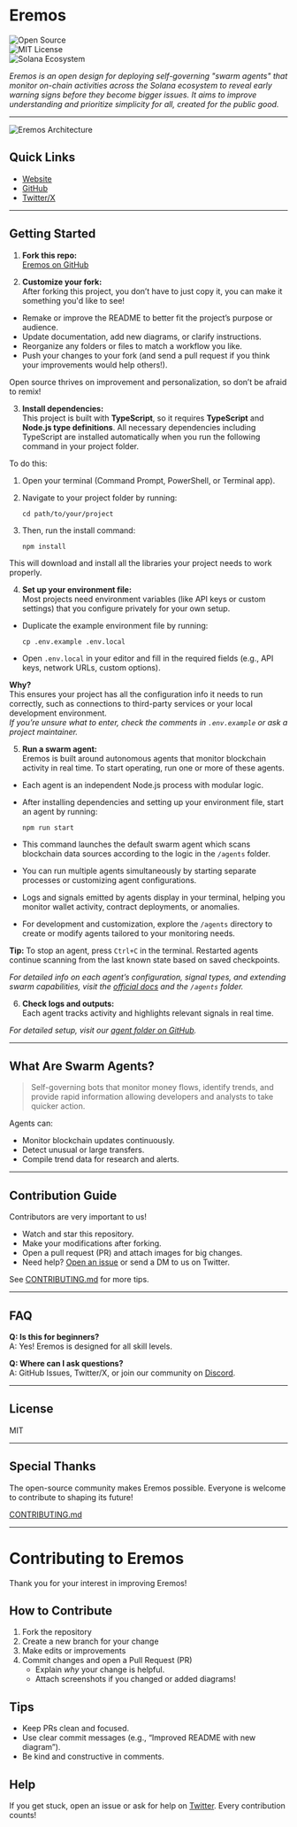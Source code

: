 # Eremos

![Open Source](https://img.shields.io/badge/Open%20Source-Yes-brightgreen)  
![MIT License](https://img.shields.io/badge/License-MIT-blue)  
![Solana Ecosystem](https://img.shields.io/badge/Built%20for-Solana-blueviolet)

*Eremos is an open design for deploying self-governing "swarm agents" that monitor on-chain activities across the Solana ecosystem to reveal early warning signs before they become bigger issues. It aims to improve understanding and prioritize simplicity for all, created for the public good.*

---

![Eremos Architecture](./images/eremos-architecture.png)

## Quick Links

- [Website](https://www.eremos.io/)  
- [GitHub](https://github.com/EremosCore/Eremos)  
- [Twitter/X](https://x.com/EremosCore)  

---

## Getting Started

1. **Fork this repo:**  
   [Eremos on GitHub](https://github.com/EremosCore/Eremos)

2. **Customize your fork:**  
After forking this project, you don’t have to just copy it, you can make it something you'd like to see!  
- Remake or improve the README to better fit the project’s purpose or audience.  
- Update documentation, add new diagrams, or clarify instructions.  
- Reorganize any folders or files to match a workflow you like.  
- Push your changes to your fork (and send a pull request if you think your improvements would help others!).  

Open source thrives on improvement and personalization, so don’t be afraid to remix!

3. **Install dependencies:**  
This project is built with **TypeScript**, so it requires **TypeScript** and **Node.js type definitions**. All necessary dependencies including TypeScript are installed automatically when you run the following command in your project folder.

To do this:

1. Open your terminal (Command Prompt, PowerShell, or Terminal app).  
2. Navigate to your project folder by running:

    ```
    cd path/to/your/project
    ```

3. Then, run the install command:

    ```
    npm install
    ```

This will download and install all the libraries your project needs to work properly.

4. **Set up your environment file:**  
Most projects need environment variables (like API keys or custom settings) that you configure privately for your own setup.  
- Duplicate the example environment file by running:

    ```
    cp .env.example .env.local
    ```

- Open `.env.local` in your editor and fill in the required fields (e.g., API keys, network URLs, custom options).

**Why?**  
This ensures your project has all the configuration info it needs to run correctly, such as connections to third-party services or your local development environment.  
*If you’re unsure what to enter, check the comments in `.env.example` or ask a project maintainer.*

5. **Run a swarm agent:**  
Eremos is built around autonomous agents that monitor blockchain activity in real time. To start operating, run one or more of these agents.  
- Each agent is an independent Node.js process with modular logic.  
- After installing dependencies and setting up your environment file, start an agent by running:

    ```
    npm run start
    ```

- This command launches the default swarm agent which scans blockchain data sources according to the logic in the `/agents` folder.  
- You can run multiple agents simultaneously by starting separate processes or customizing agent configurations.  
- Logs and signals emitted by agents display in your terminal, helping you monitor wallet activity, contract deployments, or anomalies.  
- For development and customization, explore the `/agents` directory to create or modify agents tailored to your monitoring needs.

**Tip:** To stop an agent, press `Ctrl+C` in the terminal. Restarted agents continue scanning from the last known state based on saved checkpoints.

_For detailed info on each agent’s configuration, signal types, and extending swarm capabilities, visit the [official docs](https://github.com/EremosCore/Eremos/tree/main/docs) and the `/agents` folder._

6. **Check logs and outputs:**  
Each agent tracks activity and highlights relevant signals in real time.

*For detailed setup, visit our [agent folder on GitHub](https://github.com/EremosCore/Eremos/tree/main/agents).*

---

## What Are Swarm Agents?  
> Self-governing bots that monitor money flows, identify trends, and provide rapid information allowing developers and analysts to take quicker action.

Agents can:  
- Monitor blockchain updates continuously.  
- Detect unusual or large transfers.  
- Compile trend data for research and alerts.

---

## Contribution Guide

Contributors are very important to us!  
- Watch and star this repository.  
- Make your modifications after forking.  
- Open a pull request (PR) and attach images for big changes.  
- Need help? [Open an issue](https://github.com/EremosCore/Eremos/issues) or send a DM to us on Twitter.

See [CONTRIBUTING.md](./CONTRIBUTING.md) for more tips.

---

## FAQ

**Q: Is this for beginners?**  
A: Yes! Eremos is designed for all skill levels.

**Q: Where can I ask questions?**  
A: GitHub Issues, Twitter/X, or join our community on [Discord](#).

---

## License

MIT

---

## Special Thanks

The open-source community makes Eremos possible. Everyone is welcome to contribute to shaping its future!

[CONTRIBUTING.md](./CONTRIBUTING.md)

---

# Contributing to Eremos

Thank you for your interest in improving Eremos!

## How to Contribute

1. Fork the repository  
2. Create a new branch for your change  
3. Make edits or improvements  
4. Commit changes and open a Pull Request (PR)  
   - Explain *why* your change is helpful.  
   - Attach screenshots if you changed or added diagrams!

## Tips

- Keep PRs clean and focused.  
- Use clear commit messages (e.g., “Improved README with new diagram”).  
- Be kind and constructive in comments.

## Help

If you get stuck, open an issue or ask for help on [Twitter](https://twitter.com/EremosCore). Every contribution counts!
